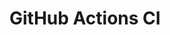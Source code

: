 # GitHub Actions CI







































































































































































































































































































































































































































































































































































































































































































































































































































































































































































































































































































































































































































































































































































































































































































